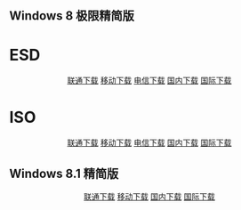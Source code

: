## Windows 8 极限精简版

# ESD

<p align="center">
    <a class="btn" rel="noopener noreferrer" href="https://download.fuibafuyu.cn/d/123/System/Windows/Lite/Win8-x86-ExtremeLite-Stable220925.esd">联通下载</a>
    <a class="btn" rel="noopener noreferrer" href="https://download.fuibafuyu.cn/d/139/System/Windows/Lite/Win8-x86-ExtremeLite-Stable220925.esd">移动下载</a>
    <a class="btn" rel="noopener noreferrer" href="https://download.fuibafuyu.cn/d/189/System/Windows/Lite/Win8-x86-ExtremeLite-Stable220925.esd">电信下载</a>
    <a class="btn" rel="noopener noreferrer" href="https://download.fuibafuyu.cn/d/Ali/System/Windows/Lite/Win8-x86-ExtremeLite-Stable220925.esd">国内下载</a>
    <a class="btn" rel="noopener noreferrer" href="https://download.fuibafuyu.cn/d/OD/System/Windows/Lite/Win8-x86-ExtremeLite-Stable220925.esd">国际下载</a>
</p>

# ISO

<p align="center">
    <a class="btn" rel="noopener noreferrer" href="https://download.fuibafuyu.cn/d/123/System/Windows/Lite/Win8-x86-ExtremeLite-Stable220925.iso">联通下载</a>
    <a class="btn" rel="noopener noreferrer" href="https://download.fuibafuyu.cn/d/139/System/Windows/Lite/Win8-x86-ExtremeLite-Stable220925.iso">移动下载</a>
    <a class="btn" rel="noopener noreferrer" href="https://download.fuibafuyu.cn/d/189/System/Windows/Lite/Win8-x86-ExtremeLite-Stable220925.iso">电信下载</a>
    <a class="btn" rel="noopener noreferrer" href="https://download.fuibafuyu.cn/d/Ali/System/Windows/Lite/Win8-x86-ExtremeLite-Stable220925.iso">国内下载</a>
    <a class="btn" rel="noopener noreferrer" href="https://download.fuibafuyu.cn/d/OD/System/Windows/Lite/Win8-x86-ExtremeLite-Stable220925.iso">国际下载</a>
</p>

## Windows 8.1 精简版

<p align="center">
    <a class="btn" rel="noopener noreferrer" href="https://download.fuibafuyu.cn/d/123/System/Windows/Lite/Win8.1-Plus-ALPHA210214.esd">联通下载</a>
    <a class="btn" rel="noopener noreferrer" href="https://download.fuibafuyu.cn/d/139/System/Windows/Lite/Win8.1-Plus-ALPHA210214.esd">移动下载</a>
    <a class="btn" rel="noopener noreferrer" href="https://download.fuibafuyu.cn/d/Ali/System/Windows/Lite/Win8.1-Plus-ALPHA210214.esd">国内下载</a>
    <a class="btn" rel="noopener noreferrer" href="https://download.fuibafuyu.cn/d/OD/System/Windows/Lite/Win8.1-Plus-ALPHA210214.esd">国际下载</a>
</p>
